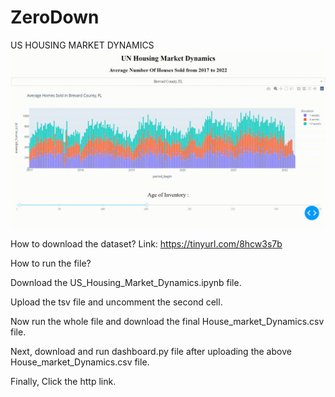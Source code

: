 # ZeroDown
US HOUSING MARKET DYNAMICS
![](https://github.com/SwathiPrathaa/ZeroDown/blob/main/Demo.gif)


How to download the dataset?
Link: https://tinyurl.com/8hcw3s7b

How to run the file?

Download the US_Housing_Market_Dynamics.ipynb file.

Upload the tsv file and uncomment the second cell.

Now run the whole file and download the final House_market_Dynamics.csv file.

Next, download and run dashboard.py file after uploading the above House_market_Dynamics.csv file.

Finally, Click the http link.
